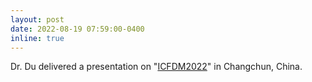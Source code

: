 ```yaml
---
layout: post
date: 2022-08-19 07:59:00-0400
inline: true
---
```


Dr. Du delivered a presentation on "[ICFDM2022](http://icfdm2022.jlu.edu.cn/webinfo/viewchina?id=337)" in Changchun, China.

